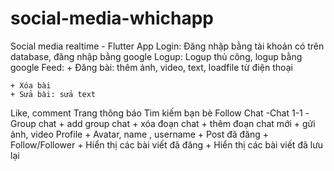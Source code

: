 # social-media-whichapp
Social media realtime - Flutter App
Login: Đăng nhập bằng tài khoản có trên database, đăng nhập bằng google
Logup: Logup thủ công, logup bằng google
Feed: 
	+ Đăng bài: thêm ảnh, video, text, loadfile từ điện thoại
		
	+ Xóa bài
	+ Sửa bài: sửa text
Like, comment
Trang thông báo
Tìm kiếm bạn bè
Follow
 Chat
 -Chat 1-1
 -Group chat
	+ add group chat
	+ xóa đoạn chat
	+ thêm đoạn chat mới
	+ gửi ảnh, video
Profile
	+ Avatar, name , username
	+ Post đã đăng
	+ Follow/Follower
	+ Hiển thị các bài viết đã đăng
	+ Hiển thị các bài viết đã lưu lại
